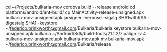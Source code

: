 cd ~/Projects/bulkaria-mov
cordova build --release android
cd platforms/android/ant-build/
cp MainActivity-release-unsigned.apk bulkaria-mov-unsigned.apk
jarsigner -verbose -sigalg SHA1withRSA -digestalg SHA1 -keystore ~/federico.brinkworth@gmail.com/Bulkaria/bulkaria.keystore bulkaria-mov-unsigned.apk bulkaria
~/Android/Sdk/build-tools/21.1.2/zipalign -v 4 bulkaria-mov-unsigned.apk bulkaria-mov.apk
mv bulkaria-mov.apk ~/federico.brinkworth@gmail.com/Bulkaria/release